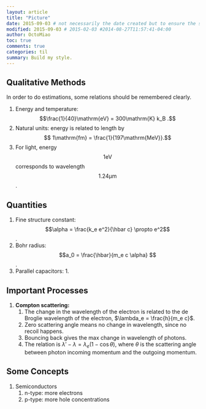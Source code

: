 ```yaml
---
layout: article
title: "Picture"
date: 2015-09-03 # not necessarily the date created but to ensure the sorting of posts
modified: 2015-09-03 # 2015-02-03 #2014-08-27T11:57:41-04:00
author: OctoMiao
toc: true
comments: true
categories: til
summary: Build my style.
---
```



## Qualitative Methods

In order to do estimations, some relations should be remembered clearly.


1. Energy and temperature: $$\frac{1}{40}\mathrm{eV} = 300\mathrm{K} k_B .$$
2. Natural units: energy is related to length by $$ 1\mathrm{fm} = \frac{1}{197\mathrm{MeV}}.$$
3. For light, energy $$1\mathrm{eV}$$ corresponds to wavelength $$1.24\mathrm{\mu m}$$.



## Quantities

1. Fine structure constant: $$\alpha = \frac{k_e e^2}{\hbar c} \propto e^2$$.
2. Bohr radius: $$a_0 = \frac{\hbar}{m_e c \alpha} $$.
3. Parallel capacitors:
   1. 



## Important Processes

1. **Compton scattering:**
   1. The change in the wavelength of the electron is related to the de Broglie wavelength of the electron, $\lambda_e  = \frac{h}{m_e c}$.
   2. Zero scattering angle means no change in wavelength, since no recoil happens.
   3. Bouncing back gives the max change in wavelength of photons.
   4. The relation is $\lambda'-\lambda = \lambda_e (1 - \cos \theta)$, where $\theta$ is the scattering angle between photon incoming momentum and the outgoing momentum.



## Some Concepts

1. Semiconductors
   1. n-type: more electrons
   2. p-type: more hole concentrations
